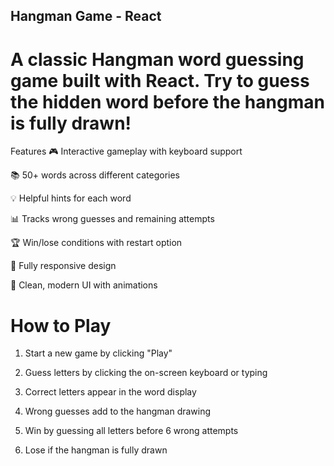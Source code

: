 ## Hangman Game - React

 # A classic Hangman word guessing game built with React. Try to guess the hidden word before the hangman is fully drawn!

Features
🎮 Interactive gameplay with keyboard support

📚 50+ words across different categories

💡 Helpful hints for each word

📊 Tracks wrong guesses and remaining attempts

🏆 Win/lose conditions with restart option

📱 Fully responsive design

🎨 Clean, modern UI with animations

 # How to Play
1) Start a new game by clicking "Play"

2) Guess letters by clicking the on-screen keyboard or typing

3) Correct letters appear in the word display

4) Wrong guesses add to the hangman drawing

5) Win by guessing all letters before 6 wrong attempts

6) Lose if the hangman is fully drawn